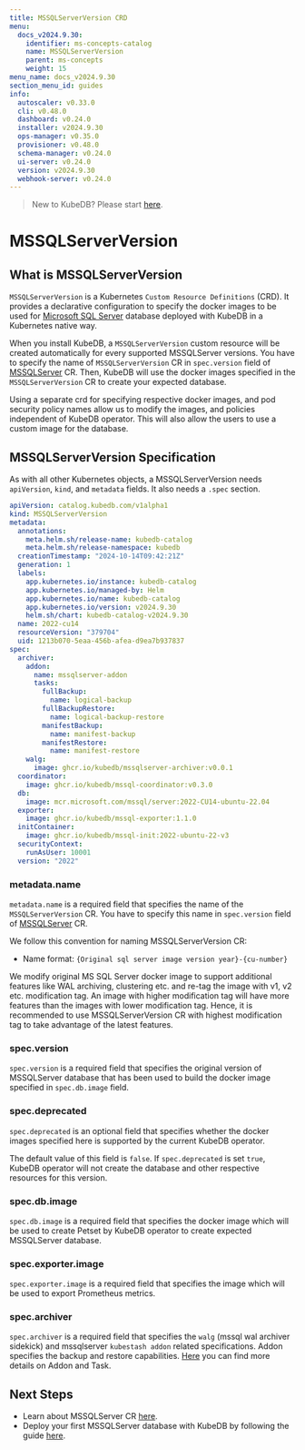 ```yaml
---
title: MSSQLServerVersion CRD
menu:
  docs_v2024.9.30:
    identifier: ms-concepts-catalog
    name: MSSQLServerVersion
    parent: ms-concepts
    weight: 15
menu_name: docs_v2024.9.30
section_menu_id: guides
info:
  autoscaler: v0.33.0
  cli: v0.48.0
  dashboard: v0.24.0
  installer: v2024.9.30
  ops-manager: v0.35.0
  provisioner: v0.48.0
  schema-manager: v0.24.0
  ui-server: v0.24.0
  version: v2024.9.30
  webhook-server: v0.24.0
---
```


> New to KubeDB? Please start [here](/docs/v2024.9.30/README).

# MSSQLServerVersion

## What is MSSQLServerVersion

`MSSQLServerVersion` is a Kubernetes `Custom Resource Definitions` (CRD). It provides a declarative configuration to specify the docker images to be used for [Microsoft SQL Server](https://mcr.microsoft.com/en-us/product/mssql/server/about) database deployed with KubeDB in a Kubernetes native way.

When you install KubeDB, a `MSSQLServerVersion` custom resource will be created automatically for every supported MSSQLServer versions. You have to specify the name of `MSSQLServerVersion` CR in `spec.version` field of [MSSQLServer](/docs/v2024.9.30/guides/mssqlserver/concepts/mssqlserver) CR. Then, KubeDB will use the docker images specified in the `MSSQLServerVersion` CR to create your expected database.

Using a separate crd for specifying respective docker images, and pod security policy names allow us to modify the images, and policies independent of KubeDB operator. This will also allow the users to use a custom image for the database.   

## MSSQLServerVersion Specification

As with all other Kubernetes objects, a MSSQLServerVersion needs `apiVersion`, `kind`, and `metadata` fields. It also needs a `.spec` section.

```yaml
apiVersion: catalog.kubedb.com/v1alpha1
kind: MSSQLServerVersion
metadata:
  annotations:
    meta.helm.sh/release-name: kubedb-catalog
    meta.helm.sh/release-namespace: kubedb
  creationTimestamp: "2024-10-14T09:42:21Z"
  generation: 1
  labels:
    app.kubernetes.io/instance: kubedb-catalog
    app.kubernetes.io/managed-by: Helm
    app.kubernetes.io/name: kubedb-catalog
    app.kubernetes.io/version: v2024.9.30
    helm.sh/chart: kubedb-catalog-v2024.9.30
  name: 2022-cu14
  resourceVersion: "379704"
  uid: 1213b070-5eaa-456b-afea-d9ea7b937837
spec:
  archiver:
    addon:
      name: mssqlserver-addon
      tasks:
        fullBackup:
          name: logical-backup
        fullBackupRestore:
          name: logical-backup-restore
        manifestBackup:
          name: manifest-backup
        manifestRestore:
          name: manifest-restore
    walg:
      image: ghcr.io/kubedb/mssqlserver-archiver:v0.0.1
  coordinator:
    image: ghcr.io/kubedb/mssql-coordinator:v0.3.0
  db:
    image: mcr.microsoft.com/mssql/server:2022-CU14-ubuntu-22.04
  exporter:
    image: ghcr.io/kubedb/mssql-exporter:1.1.0
  initContainer:
    image: ghcr.io/kubedb/mssql-init:2022-ubuntu-22-v3
  securityContext:
    runAsUser: 10001
  version: "2022"
```

### metadata.name

`metadata.name` is a required field that specifies the name of the `MSSQLServerVersion` CR. You have to specify this name in `spec.version` field of [MSSQLServer](/docs/v2024.9.30/guides/mssqlserver/concepts/mssqlserver) CR.

We follow this convention for naming MSSQLServerVersion CR:
- Name format: `{Original sql server image version year}-{cu-number}`

We modify original MS SQL Server docker image to support additional features like WAL archiving, clustering etc. and re-tag the image with v1, v2 etc. modification tag. An image with higher modification tag will have more features than the images with lower modification tag. Hence, it is recommended to use MSSQLServerVersion CR with highest modification tag to take advantage of the latest features.

### spec.version

`spec.version` is a required field that specifies the original version of MSSQLServer database that has been used to build the docker image specified in `spec.db.image` field.

### spec.deprecated

`spec.deprecated` is an optional field that specifies whether the docker images specified here is supported by the current KubeDB operator.

The default value of this field is `false`. If `spec.deprecated` is set `true`, KubeDB operator will not create the database and other respective resources for this version.

### spec.db.image

`spec.db.image` is a required field that specifies the docker image which will be used to create Petset by KubeDB operator to create expected MSSQLServer database.

### spec.exporter.image

`spec.exporter.image` is a required field that specifies the image which will be used to export Prometheus metrics.

### spec.archiver

`spec.archiver` is a required field that specifies the `walg` (mssql wal archiver sidekick) and mssqlserver `kubestash addon` related specifications. 
Addon specifies the backup and restore capabilities. [Here](https://github.com/kubestash/apimachinery/blob/master/apis/addons/v1alpha1/addon_types.go) you can find more details on Addon and Task.

## Next Steps

- Learn about MSSQLServer CR [here](/docs/v2024.9.30/guides/mssqlserver/concepts/mssqlserver).
- Deploy your first MSSQLServer database with KubeDB by following the guide [here](/docs/v2024.9.30/guides/mssqlserver/quickstart/quickstart).